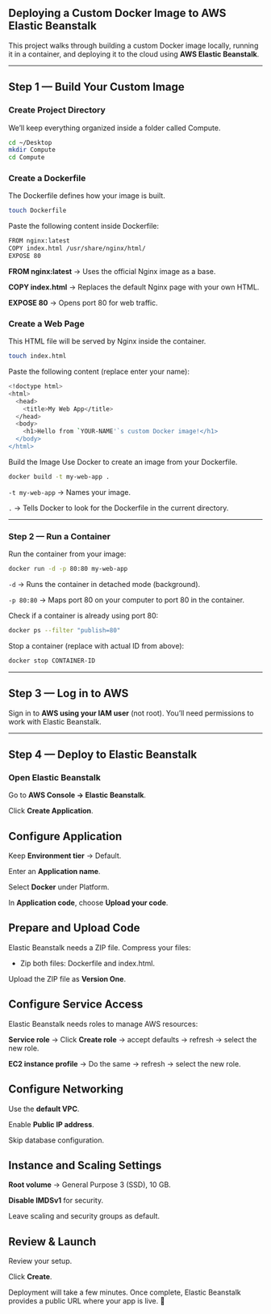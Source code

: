 ## Deploying a Custom Docker Image to AWS Elastic Beanstalk

This project walks through building a custom Docker image locally, running it in a container, and deploying it to the cloud using **AWS Elastic Beanstalk**.

---

## Step 1 — Build Your Custom Image
### Create Project Directory
We’ll keep everything organized inside a folder called Compute.
```bash
cd ~/Desktop
mkdir Compute
cd Compute
```

### Create a Dockerfile
The Dockerfile defines how your image is built.
```bash
touch Dockerfile
```


Paste the following content inside Dockerfile:

```bash
FROM nginx:latest
COPY index.html /usr/share/nginx/html/
EXPOSE 80
```


**FROM nginx:latest** → Uses the official Nginx image as a base.

**COPY index.html** → Replaces the default Nginx page with your own HTML.

**EXPOSE 80** → Opens port 80 for web traffic.

### Create a Web Page
This HTML file will be served by Nginx inside the container.
```bash
touch index.html
```


Paste the following content (replace enter your name):
```bash
<!doctype html>
<html>
  <head>
    <title>My Web App</title>
  </head>
  <body>
    <h1>Hello from `YOUR-NAME'`s custom Docker image!</h1>
  </body>
</html>
```

Build the Image
Use Docker to create an image from your Dockerfile.
```bash
docker build -t my-web-app .
```


`-t my-web-app` → Names your image.

`.` → Tells Docker to look for the Dockerfile in the current directory.

---


### Step 2 — Run a Container

Run the container from your image:
```bash
docker run -d -p 80:80 my-web-app
```

`-d` → Runs the container in detached mode (background).

`-p 80:80` → Maps port 80 on your computer to port 80 in the container.


Check if a container is already using port 80:

```bash
docker ps --filter "publish=80"
```


Stop a container (replace with actual ID from above):
```bash
docker stop CONTAINER-ID
```

---

## Step 3 — Log in to AWS

Sign in to **AWS using your IAM user** (not root). You’ll need permissions to work with Elastic Beanstalk.

---

## Step 4 — Deploy to Elastic Beanstalk
### Open Elastic Beanstalk

Go to **AWS Console → Elastic Beanstalk**.

Click **Create Application**.

## Configure Application

Keep **Environment tier** → Default.

Enter an **Application name**.

Select **Docker** under Platform.

In **Application code**, choose **Upload your code**.

## Prepare and Upload Code
Elastic Beanstalk needs a ZIP file. Compress your files:

* Zip both files: Dockerfile and index.html.

Upload the ZIP file as **Version One**.

## Configure Service Access

Elastic Beanstalk needs roles to manage AWS resources:

**Service role** → Click **Create role** → accept defaults → refresh → select the new role.

**EC2 instance profile** → Do the same → refresh → select the new role.

## Configure Networking

Use the **default VPC**.

Enable **Public IP address**.

Skip database configuration.

## Instance and Scaling Settings

**Root volume** → General Purpose 3 (SSD), 10 GB.

**Disable IMDSv1** for security.

Leave scaling and security groups as default.

## Review & Launch

Review your setup.

Click **Create**.

Deployment will take a few minutes. Once complete, Elastic Beanstalk provides a public URL where your app is live. 🎉

